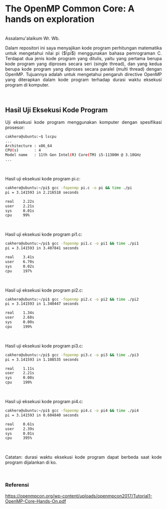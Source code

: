 # The OpenMP Common Core: A hands on exploration
<br/>Assalamu'alaikum Wr. Wb.

<p align="justify">Dalam repositori ini saya menyajikan kode program perhitungan matematika untuk mengetahui nilai pi ($\pi$) menggunakan bahasa pemrograman C. Terdapat dua jenis kode program yang ditulis, yaitu yang pertama berupa kode program yang diproses secara seri (single thread), dan yang kedua berupa kode program yang diproses secara paralel (multi thread) dengan OpenMP. Tujuannya adalah untuk mengetahui pengaruh directive OpenMP yang diterapkan dalam kode program terhadap durasi waktu eksekusi program di komputer.</p><br/>

## Hasil Uji Eksekusi Kode Program

<p align="justify">Uji eksekusi kode program menggunakan komputer dengan spesifikasi prosesor:</p>

```sh
cakhero@ubuntu:~$ lscpu
...
Architecture : x86_64
CPU(s)       : 4
Model name   : 11th Gen Intel(R) Core(TM) i5-11300H @ 3.10GHz
...
```

<br/><p align="justify">Hasil uji eksekusi kode program pi.c:</p>

```sh
cakhero@ubuntu:~/pi$ gcc -fopenmp pi.c -o pi && time ./pi
pi = 3.141593 in 2.216518 seconds

real    2.22s
user    2.21s
sys     0.01s
cpu     99%
```

<br/><p align="justify">Hasil uji eksekusi kode program pi1.c:</p>

```sh
cakhero@ubuntu:~/pi$ gcc -fopenmp pi1.c -o pi1 && time ./pi1
pi = 3.141593 in 3.407841 seconds

real    3.41s
user    6.70s
sys     0.02s
cpu     197%
```

<br/><p align="justify">Hasil uji eksekusi kode program pi2.c:</p>

```sh
cakhero@ubuntu:~/pi$ gcc -fopenmp pi2.c -o pi2 && time ./pi2
pi = 3.141593 in 1.340447 seconds

real    1.34s
user    2.68s
sys     0.00s
cpu     199%
```

<br/><p align="justify">Hasil uji eksekusi kode program pi3.c:</p>

```sh
cakhero@ubuntu:~/pi$ gcc -fopenmp pi3.c -o pi3 && time ./pi3
pi = 3.141593 in 1.108535 seconds

real    1.11s
user    2.21s
sys     0.00s
cpu     199%
```

<br/><p align="justify">Hasil uji eksekusi kode program pi4.c:</p>

```sh
cakhero@ubuntu:~/pi$ gcc -fopenmp pi4.c -o pi4 && time ./pi4
pi = 3.141593 in 0.604840 seconds

real    0.61s
user    2.39s
sys     0.01s
cpu     395%
```
<br/><p align="justify">Catatan: durasi waktu eksekusi kode program dapat berbeda saat kode program dijalankan di ko.</p><br/>

### Referensi
https://openmpcon.org/wp-content/uploads/openmpcon2017/Tutorial1-OpenMP-Core-Hands-On.pdf
